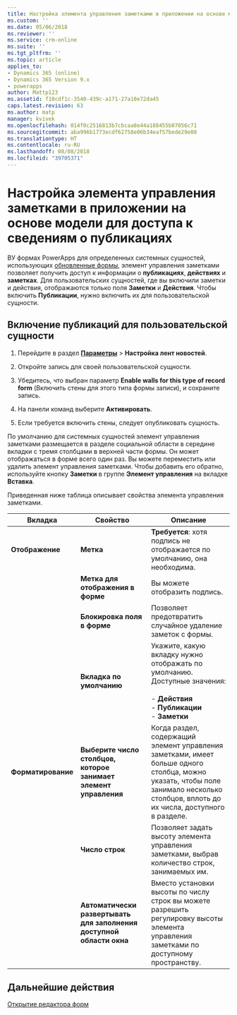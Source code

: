 ```yaml
---
title: Настройка элемента управления заметками в приложении на основе модели для доступа к сведениям о публикациях в PowerApps | Документы Майкрософт
ms.custom: ''
ms.date: 05/06/2018
ms.reviewer: ''
ms.service: crm-online
ms.suite: ''
ms.tgt_pltfrm: ''
ms.topic: article
applies_to:
- Dynamics 365 (online)
- Dynamics 365 Version 9.x
- powerapps
author: Mattp123
ms.assetid: f10cdf1c-3540-439c-a171-27a10e72da45
caps.latest.revision: 63
ms.author: matp
manager: kvivek
ms.openlocfilehash: 014f0c2516813b7cbcaa8e44a188455b07056c71
ms.sourcegitcommit: aba996b1773ecdf62758e06b34eaf57bede29e08
ms.translationtype: HT
ms.contentlocale: ru-RU
ms.lasthandoff: 08/08/2018
ms.locfileid: "39705371"
---
```

# <a name="set-up-the-model-driven-app-notes-control-to-access-information-about-posts"></a>Настройка элемента управления заметками в приложении на основе модели для доступа к сведениям о публикациях

 ВУ формах PowerApps для определенных системных сущностей, использующих [обновленные формы](main-form-presentations.md#updated-forms), элемент управления заметками позволяет получить доступ к информации о **публикациях**, **действиях** и **заметках**. Для пользовательских сущностей, где вы включили заметки и действия, отображаются только поля **Заметки** и **Действия**. Чтобы включить **Публикации**, нужно включить их для пользовательской сущности.  
  
## <a name="enable-posts-for-a-custom-entity"></a>Включение публикаций для пользовательской сущности  
  
1.  Перейдите в раздел **[Параметры](advanced-navigation.md#settings)** > **Настройка лент новостей**. 
  
2.  Откройте запись для своей пользовательской сущности.  
  
3.  Убедитесь, что выбран параметр **Enable walls for this type of record form** (Включить стены для этого типа формы записи), и сохраните запись.  
  
4.  На панели команд выберите **Активировать**.  
  
5.  Если требуется включить стены, следует опубликовать сущность.  
  
 По умолчанию для системных сущностей элемент управления заметками размещается в разделе социальной области в середине вкладки с тремя столбцами в верхней части формы. Он может отображаться в форме всего один раз. Вы можете переместить или удалить элемент управления заметками. Чтобы добавить его обратно, используйте кнопку **Заметки** в группе **Элемент управления** на вкладке **Вставка**.  
  
 Приведенная ниже таблица описывает свойства элемента управления заметками.  
  
|Вкладка|Свойство|Описание|  
|---------|--------------|-----------------|  
|**Отображение**|**Метка**|**Требуется**: хотя подпись не отображается по умолчанию, она необходима.|  
||**Метка для отображения в форме**|Вы можете отобразить подпись.|  
||**Блокировка поля в форме**|Позволяет предотвратить случайное удаление заметок с формы.|  
||**Вкладка по умолчанию**|Укажите, какую вкладку нужно отображать по умолчанию. Доступные значения:<br /><br /> - **Действия**<br />- **Публикации**<br />- **Заметки**|  
|**Форматирование**|**Выберите число столбцов, которое занимает элемент управления**|Когда раздел, содержащий элемент управления заметками, имеет больше одного столбца, можно указать, чтобы поле занимало несколько столбцов, вплоть до их числа, доступного в разделе.|  
||**Число строк**|Позволяет задать высоту элемента управления заметками, выбрав количество строк, занимаемых им.|  
||**Автоматически развертывать для заполнения доступной области окна**|Вместо установки высоты по числу строк вы можете разрешить регулировку высоты элемента управления заметками по доступному пространству.|  
  
## <a name="next-steps"></a>Дальнейшие действия
[Открытие редактора форм](open-form-editor.md)
